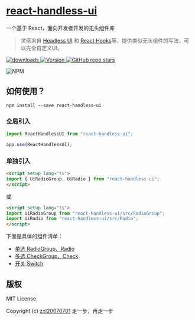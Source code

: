 # [react-handless-ui](https://github.com/handless-ui/react-handless-ui)
一个基于 React，面向开发者开发的无头组件库

> 灵感来自 [Headless UI](https://headlessui.com/) 和 [React Hooks](https://react.docschina.org/reference/react/hooks)等，提供类似无头组件的写法，可以完全自定义UI。

<p>
    <a href="https://zxl20070701.github.io/toolbox/#/npm-download?packages=react-handless-ui&interval=7">
        <img src="https://img.shields.io/npm/dm/react-handless-ui.svg" alt="downloads">
    </a>
    <a href="https://www.npmjs.com/package/react-handless-ui">
        <img src="https://img.shields.io/npm/v/react-handless-ui.svg" alt="Version">
    </a>
    <a href="https://github.com/handless-ui/react-handless-ui" target='_blank'>
        <img alt="GitHub repo stars" src="https://img.shields.io/github/stars/handless-ui/react-handless-ui?style=social">
    </a>
</p>

<img src="https://nodei.co/npm/react-handless-ui.png?downloads=true&amp;downloadRank=true&amp;stars=true" alt="NPM">

## 如何使用？

```
npm install --save react-handless-ui
```

### 全局引入

```js
import ReactHandlessUI from "react-handless-ui";

app.use(ReactHandlessUI);
```

### 单独引入

```html
<script setup lang="ts">
import { UiRadioGroup, UiRadio } from "react-handless-ui";
</script>
```

或

```html
<script setup lang="ts">
import UiRadioGroup from "react-handless-ui/src/RadioGroup";
import UiRadio from "react-handless-ui/src/Radio";
</script>
```

下面是具体的组件清单：

- [单选 RadioGroup、Radio](./docs/Radio.md)
- [多选 CheckGroup、Check](./docs/Check.md)
- [开关 Switch](./docs/Switch.md)

## 版权

MIT License

Copyright (c) [zxl20070701](https://zxl20070701.github.io/notebook/home.html) 走一步，再走一步